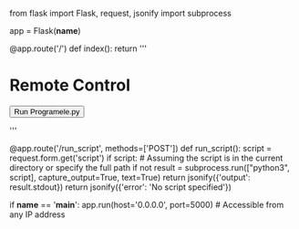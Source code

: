 from flask import Flask, request, jsonify
import subprocess

app = Flask(__name__)

@app.route('/')
def index():
    return '''
        <h1>Remote Control</h1>
        <form action="/run_script" method="post">
            <button type="submit" name="script" value="Programele.py">Run Programele.py</button>
        </form>
    '''

@app.route('/run_script', methods=['POST'])
def run_script():
    script = request.form.get('script')
    if script:
        # Assuming the script is in the current directory or specify the full path if not
        result = subprocess.run(["python3", script], capture_output=True, text=True)
        return jsonify({'output': result.stdout})
    return jsonify({'error': 'No script specified'})

if __name__ == '__main__':
    app.run(host='0.0.0.0', port=5000)  # Accessible from any IP address
